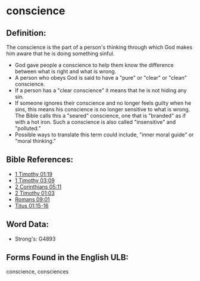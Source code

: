# conscience

## Definition:

The conscience is the part of a person's thinking through which God makes him aware that he is doing something sinful.

* God gave people a conscience to help them know the difference between what is right and what is wrong.
* A person who obeys God is said to have a "pure" or "clear" or "clean" conscience.
* If a person has a "clear conscience" it means that he is not hiding any sin.
* If someone ignores their conscience and no longer feels guilty when he sins, this means his conscience is no longer sensitive to what is wrong. The Bible calls this a "seared" conscience, one that is "branded" as if with a hot iron. Such a conscience is also called "insensitive" and "polluted."
* Possible ways to translate this term could include, "inner moral guide" or "moral thinking."

## Bible References:

* [1 Timothy 01:19](rc://en/tn/help/1ti/01/19)
* [1 Timothy 03:09](rc://en/tn/help/1ti/03/09)
* [2 Corinthians 05:11](rc://en/tn/help/2co/05/11)
* [2 Timothy 01:03](rc://en/tn/help/2ti/01/03)
* [Romans 09:01](rc://en/tn/help/rom/09/01)
* [Titus 01:15-16](rc://en/tn/help/tit/01/15)

## Word Data:

* Strong's: G4893

## Forms Found in the English ULB:

conscience, consciences
